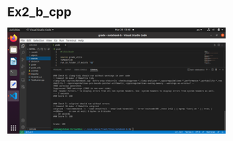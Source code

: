 # Ex2_b_cpp
![](https://github.com/shoham-cohen/Ex2_b_cpp/blob/main/Screenshot%20from%202022-03-29%2013-48-08.png?raw=true)
